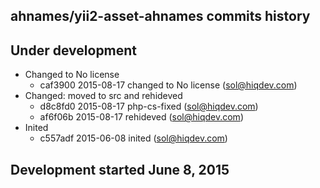 ahnames/yii2-asset-ahnames commits history
------------------------------------------

## Under development

- Changed to No license
    - caf3900 2015-08-17 changed to No license (sol@hiqdev.com)
- Changed: moved to src and rehideved
    - d8c8fd0 2015-08-17 php-cs-fixed (sol@hiqdev.com)
    - af6f06b 2015-08-17 rehideved (sol@hiqdev.com)
- Inited
    - c557adf 2015-06-08 inited (sol@hiqdev.com)

## Development started June 8, 2015

